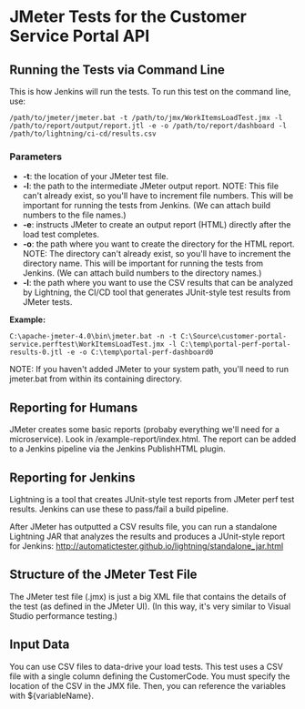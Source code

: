 # JMeter Tests for the Customer Service Portal API 

## Running the Tests via Command Line
This is how Jenkins will run the tests. To run this test on the command line, use:

```
/path/to/jmeter/jmeter.bat -t /path/to/jmx/WorkItemsLoadTest.jmx -l /path/to/report/output/report.jtl -e -o /path/to/report/dashboard -l /path/to/lightning/ci-cd/results.csv
```
### Parameters
* __-t__: the location of your JMeter test file.
* __-l__: the path to the intermediate JMeter output report. NOTE: This file can't already exist, so you'll have to increment file numbers. This will be important for running the tests from Jenkins. (We can attach build numbers to the file names.)
* __-e__: instructs JMeter to create an output report (HTML) directly after the load test completes.
* __-o__: the path where you want to create the directory for the HTML report. NOTE: The directory can't already exist, so you'll have to increment the directory name. This will be important for running the tests from Jenkins. (We can attach build numbers to the directory names.)
* __-l__: the path where you want to use the CSV results that can be analyzed by Lightning, the CI/CD tool that generates JUnit-style test results from JMeter tests.

__Example:__
```
C:\apache-jmeter-4.0\bin\jmeter.bat -n -t C:\Source\customer-portal-service.perftest\WorkItemsLoadTest.jmx -l C:\temp\portal-perf-portal-results-0.jtl -e -o C:\temp\portal-perf-dashboard0
```

NOTE: If you haven't added JMeter to your system path, you'll need to run jmeter.bat from within its containing directory.

## Reporting for Humans
JMeter creates some basic reports (probaby everything we'll need for a microservice). Look in /example-report/index.html. The report can be added to a Jenkins pipeline via the Jenkins PublishHTML plugin.

## Reporting for Jenkins
Lightning is a tool that creates JUnit-style test reports from JMeter perf test results. Jenkins can use these to pass/fail a build pipeline.

After JMeter has outputted a CSV results file, you can run a standalone Lightning JAR that analyzes the results and produces a JUnit-style report for Jenkins: http://automatictester.github.io/lightning/standalone_jar.html

## Structure of the JMeter Test File
The JMeter test file (.jmx) is just a big XML file that contains the details of the test (as defined in the JMeter UI). (In this way, it's very similar to Visual Studio performance testing.)

## Input Data
You can use CSV files to data-drive your load tests. This test uses a CSV file with a single column defining the CustomerCode. You must specify the location of the CSV in the JMX file. Then, you can reference the variables with ${variableName}.

